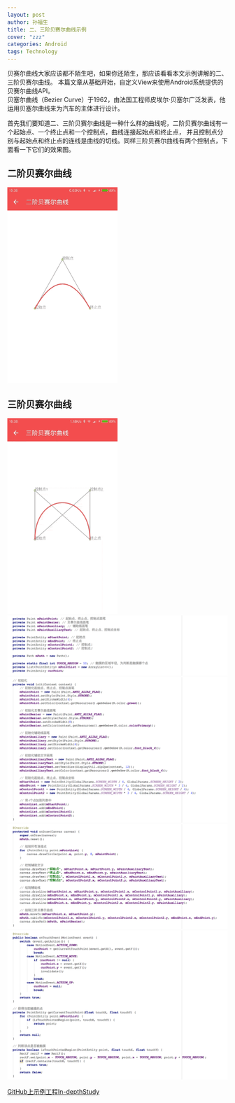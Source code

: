 ```yaml
---
layout: post
author: 孙福生
title: 二、三阶贝赛尔曲线示例
cover: "zzz"
categories: Android
tags: Technology
---
```


贝赛尔曲线大家应该都不陌生吧，如果你还陌生，那应该看看本文示例讲解的二、三阶贝赛尔曲线。
本篇文章从基础开始，自定义View来使用Android系统提供的贝赛尔曲线API。  
贝塞尔曲线（Bezier Curve）于1962，由法国工程师皮埃尔·贝塞尔广泛发表，他运用贝塞尔曲线来为汽车的主体进行设计。

首先我们要知道二、三阶贝赛尔曲线是一种什么样的曲线呢，二阶贝赛尔曲线有一个起始点、一个终止点和一个控制点，曲线连接起始点和终止点，
并且控制点分别与起始点和终止点的连线是曲线的切线。同样三阶贝赛尔曲线有两个控制点，下面看一下它们的效果图。

## 二阶贝赛尔曲线

<img src="/assets/gifs/bezier1.gif" style="width: 50%;"/>

## 三阶贝赛尔曲线

<img src="/assets/gifs/bezier2.gif" style="width: 50%;"/>



<img src="/assets/android/bezier_code1.png">

<img src="/assets/android/bezier_code2.png">

<img src="/assets/android/bezier_code3.png">

<img src="/assets/android/bezier_code4.png">

[GitHub上示例工程In-depthStudy](https://github.com/sfsheng0322/In-depthStudy)  








